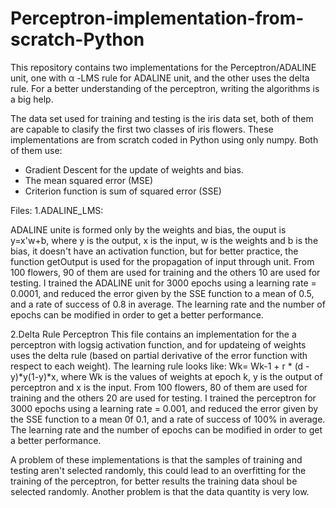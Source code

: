 # Perceptron-implementation-from-scratch-Python
This repository contains two implementations for the Perceptron/ADALINE unit,  one with α -LMS rule for ADALINE unit, and the other uses the delta rule. For a better understanding of the perceptron, writing the algorithms is a big help.

The data set used for training and testing is the iris data set, both of them are capable to clasify the first two classes of iris flowers.
These implementations are from scratch coded in Python using only numpy. Both of them use:
- Gradient Descent for the update of weights and bias.
- The mean squared error (MSE)
- Criterion function is sum of squared error (SSE)

Files:
1.ADALINE_LMS:

ADALINE unite is formed only by the weights and bias, the ouput is y=x'w+b, where y is the output, x is the input, w is the weights and b is the bias, it doesn't have an activation function, but for better practice, the function getOutput is used for the propagation of input through unit. From 100 flowers, 90 of them are used for training and the others 10 are used for testing. 
I trained the ADALINE unit for 3000 epochs using a learning rate = 0.0001, and reduced the error given by the SSE function to a mean of 0.5, and a rate of success of 0.8 in average. 
The learning rate and the number of epochs can be modified in order to get a better performance.

2.Delta Rule Perceptron
This file contains an implementation for the a perceptron with logsig activation function, and for updateing of weights uses the delta rule (based on partial derivative of the error function with respect to each weight). The learning rule looks like: Wk= Wk-1 + r * (d - y)*y(1-y)*x, where Wk is the values of weights at epoch k, y is the output of perceptron and x is the input. From 100 flowers, 80 of them are used for training and the others 20 are used for testing. 
I trained the perceptron for 3000 epochs using a learning rate = 0.001, and reduced the error given by the SSE function to a mean 0f 0.1, and a rate of success of 100% in average.
The learning rate and the number of epochs can be modified in order to get a better performance.

A problem of these implementations is that the samples of training and testing aren't selected randomly, this could lead to an overfitting for the training of the perceptron, for better results the training data shoul be selected randomly. Another problem is that the data quantity is very low.
